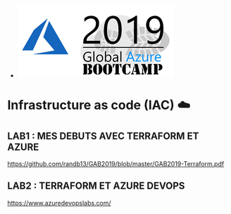 * ![Help Wanted](https://github.com/randb13/GAB2019/blob/master/gab2019.png)

# Infrastructure as code (IAC) :cloud:

## LAB1 : MES DEBUTS AVEC TERRAFORM ET AZURE

https://github.com/randb13/GAB2019/blob/master/GAB2019-Terraform.pdf


## LAB2 : TERRAFORM ET AZURE  DEVOPS

https://www.azuredevopslabs.com/

